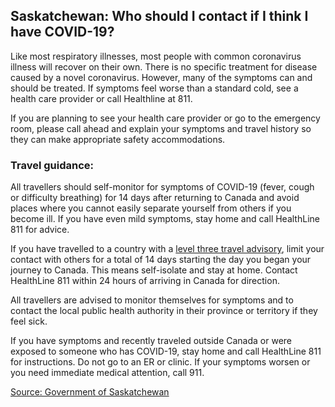 ## Saskatchewan: Who should I contact if I think I have COVID-19?

Like most respiratory illnesses, most people with common coronavirus illness will recover on their own. There is no specific treatment for disease caused by a novel coronavirus. However, many of the symptoms can and should be treated. If symptoms feel worse than a standard cold, see a health care provider or call Healthline at 811.

If you are planning to see your health care provider or go to the emergency room, please call ahead and explain your symptoms and travel history so they can make appropriate safety accommodations.

### Travel guidance:

All travellers should self-monitor for symptoms of COVID-19 (fever, cough or difficulty breathing) for 14 days after returning to Canada and avoid places where you cannot easily separate yourself from others if you become ill. If you have even mild symptoms, stay home and call HealthLine 811 for advice.

If you have travelled to a country with a [level three travel advisory](https://travel.gc.ca/travelling/health-safety/travel-health-notices), limit your contact with others for a total of 14 days starting the day you began your journey to Canada. This means self-isolate and stay at home. Contact HealthLine 811 within 24 hours of arriving in Canada for direction.

All travellers are advised to monitor themselves for symptoms and to contact the local public health authority in their province or territory if they feel sick.

If you have symptoms and recently traveled outside Canada or were exposed to someone who has COVID-19, stay home and call HealthLine 811 for instructions. Do not go to an ER or clinic. If your symptoms worsen or you need immediate medical attention, call 911.

[Source: Government of Saskatchewan](https://saskatchewan.ca/coronavirus)
